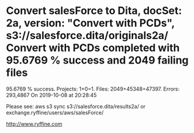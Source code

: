 # Convert salesForce to Dita, docSet: 2a, version: "Convert with PCDs", s3://salesforce.dita/originals2a/ Convert with PCDs completed with 95.6769 % success and 2049 failing files

95.6769 % success. Projects: 1+0=1.  Files: 2049+45348=47397. Errors: 293,4867  On 2019-10-08 at 20:28:45



Please see: aws s3 sync s3://salesforce.dita/results2a/ or exchange.ryffine/users/aws/salesForce/

http://www.ryffine.com
